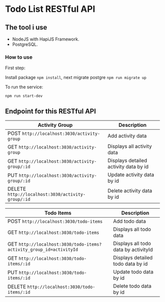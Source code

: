 # Todo List RESTful API

## The tool i use

- NodeJS with HapiJS Framework.
- PostgreSQL.

### How to use

First step:

Install package `npm install`, next migrate postgre `npm run migrate up`

To run the service:

`npm run start-dev`

## Endpoint for this RESTful API

| Activity Group                                    | Description                           |
| ------------------------------------------------- | ------------------------------------- |
| POST `http://localhost:3030/activity-group`       | Add activity data                     |
| GET `http://localhost:3030/activity-group`        | Displays all activity data            |
| GET `http://localhost:3030/activity-group/:id`    | Displays detailed activity data by id |
| PUT `http://localhost:3030/activity-group/:id`    | Update activity data by id            |
| DELETE `http://localhost:3030/activity-group/:id` | Delete activity data by id            |

| Todo Items                                                          | Description                          |
| ------------------------------------------------------------------- | ------------------------------------ |
| POST `http://localhost:3030/todo-items`                             | Add todo data                        |
| GET `http://localhost:3030/todo-items`                              | Displays all todo data               |
| GET `http://localhost:3030/todo-items?activity_group_id=activityId` | Displays all todo data by activityId |
| GET `http://localhost:3030/todo-items/:id`                          | Displays detailed todo data by id    |
| PUT `http://localhost:3030/todo-items/:id`                          | Update todo data by id               |
| DELETE `http://localhost:3030/todo-items/:id`                       | Delete todo data by id               |

